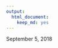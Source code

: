 ```yaml
---
output: 
  html_document: 
    keep_md: yes
---
```



September 5, 2018




<!--html_preserve--><div id="htmlwidget-25529a8d1104583850e6" style="width:672px;height:480px;" class="leaflet html-widget"></div>
<script type="application/json" data-for="htmlwidget-25529a8d1104583850e6">{"x":{"options":{"crs":{"crsClass":"L.CRS.EPSG3857","code":null,"proj4def":null,"projectedBounds":null,"options":{}}},"calls":[{"method":"addTiles","args":["//{s}.tile.openstreetmap.org/{z}/{x}/{y}.png",null,null,{"minZoom":0,"maxZoom":18,"tileSize":256,"subdomains":"abc","errorTileUrl":"","tms":false,"noWrap":false,"zoomOffset":0,"zoomReverse":false,"opacity":1,"zIndex":1,"detectRetina":false,"attribution":"&copy; <a href=\"http://openstreetmap.org\">OpenStreetMap<\/a> contributors, <a href=\"http://creativecommons.org/licenses/by-sa/2.0/\">CC-BY-SA<\/a>"}]},{"method":"addMarkers","args":[[10.49223,10.507198,10.499294,10.495889,10.505306,10.514419],[-66.839263,-66.825186,-66.893465,-66.890318,-66.885789,-66.939789],null,null,null,{"interactive":true,"draggable":false,"keyboard":true,"title":"","alt":"","zIndexOffset":0,"opacity":1,"riseOnHover":false,"riseOffset":250},["Parque del Este","Parque Los Chorros","Parque Los Caobos","Jardin Botánico","Parque Arístides Rojas","Parque Alí Primera"],null,{"showCoverageOnHover":true,"zoomToBoundsOnClick":true,"spiderfyOnMaxZoom":true,"removeOutsideVisibleBounds":true,"spiderLegPolylineOptions":{"weight":1.5,"color":"#222","opacity":0.5},"freezeAtZoom":false},null,null,{"interactive":false,"permanent":false,"direction":"auto","opacity":1,"offset":[0,0],"textsize":"10px","textOnly":false,"className":"","sticky":true},null]}],"limits":{"lat":[10.49223,10.514419],"lng":[-66.939789,-66.825186]}},"evals":[],"jsHooks":[]}</script><!--/html_preserve-->
